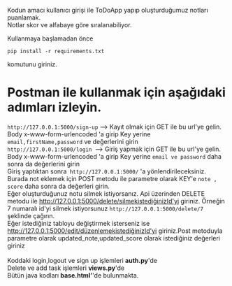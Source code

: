 Kodun amacı kullanıcı girişi ile ToDoApp yapıp oluşturduğumuz notları puanlamak.</br>
Notlar skor ve alfabaye göre sıralanabiliyor.</br>

Kullanmaya başlamadan önce 
```
pip install -r requirements.txt
```
komutunu giriniz.</br>
# Postman ile kullanmak için aşağıdaki adımları izleyin. </br>
`http://127.0.0.1:5000/sign-up` --> Kayıt olmak için GET ile bu url'ye gelin. Body x-www-form-urlencoded 'a girip Key yerine ` email,firstName,password` ve değerlerini girin </br>
`http://127.0.0.1:5000/login `--> Giriş yapmak için GET ile bu url'ye gelin. Body x-www-form-urlencoded 'a girip Key yerine  `email ve password` daha sonra da değerlerini girin </br>
Giriş yaptıktan sonra` http://127.0.0.1:5000/` 'a  yönlendirileceksiniz. Burada not eklemek için POST metodu ile parametre olarak KEY'e `note , score` daha sonra da değerleri girin.</br>
Eğer oluşturduğunuz notu silmek istiyorsanız. Api üzerinden DELETE metodu ile http://127.0.0.1:5000/delete/silmekistediğinizId'yi giriniz. Örneğin 7 numaralı id'yi silmek istiyorsunuz
`http://127.0.0.1:5000/delete/7` şeklinde çağırın. </br>
Eğer istediğiniz tabloyu değiştirmek isterseniz ise http://127.0.0.1:5000/edit/düzenlemekistediğinizId'yi giriniz.Post metoduyla parametre olarak updated_note,updated_score olarak istediğiniz değerleri giriniz
</br>
</br>
Koddaki login,logout ve sign up işlemleri **auth.py**'de </br>
Delete ve add task işlemleri **views.py**'de</br>
Bütün java kodları **base.html'**'de bulunmakta.



